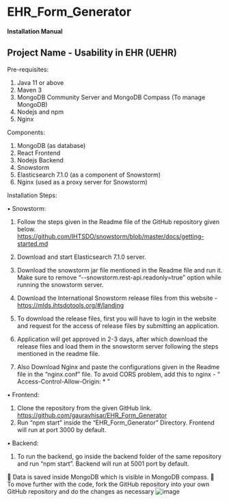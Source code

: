# EHR_Form_Generator

#### Installation Manual 
## Project Name - Usability in EHR (UEHR)

Pre-requisites: 

1.	Java 11 or above
2.	Maven 3
3.	MongoDB Community Server and MongoDB Compass (To manage MongoDB)
4.	Nodejs and npm
5.	Nginx

Components:

1.	MongoDB (as database)
2.	React Frontend 
3.	Nodejs Backend
4.	Snowstorm
5.	Elasticsearch 7.1.0 (as a component of Snowstorm)
6.	Nginx (used as a proxy server for Snowstorm)

Installation Steps:

•	Snowstorm: 

1.	Follow the steps given in the Readme file of the GitHub repository given below.
https://github.com/IHTSDO/snowstorm/blob/master/docs/getting-started.md

2.	Download and start Elasticsearch 7.1.0 server.
3.	Download the snowstorm jar file mentioned in the Readme file and run it. Make sure to remove “--snowstorm.rest-api.readonly=true” option while running the snowstorm server.
4.	Download the International Snowstorm release files from this website -https://mlds.ihtsdotools.org/#/landing

5.	To download the release files, first you will have to login in the website and request for the access of release files by submitting an application.
6.	Application will get approved in 2-3 days, after which download the release files and load them in the snowstorm server following the steps mentioned in the readme file.
7.	Also Download Nginx and paste the configurations given in the Readme file in the “nginx.conf” file. To avoid CORS problem, add this to nginx - 
“ Access-Control-Allow-Origin: * ” 


•	Frontend: 
1.	Clone the repository from the given GitHub link.
https://github.com/gauravhisar/EHR_Form_Generator 
2.	Run “npm start” inside the “EHR_Form_Generator” Directory. Frontend will run at port 3000 by default.

•	Backend:
1.	To run the backend, go inside the backend folder of the same repository and run “npm start”. Backend will run at 5001 port by default.

	Data is saved inside MongoDB which is visible in MongoDB compass.
	To move further with the code, fork the GitHub repository into your own GitHub repository and do the changes as necessary
![image](https://user-images.githubusercontent.com/56959589/236198276-d8ee7e94-6cc1-41d0-9b29-90e65ec53e65.png)
